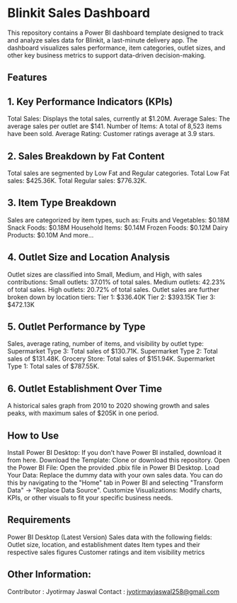 # Blinkit Sales Dashboard

This repository contains a Power BI dashboard template designed to track and analyze sales data for Blinkit, a last-minute delivery app. The dashboard visualizes sales performance, item categories, outlet sizes, and other key business metrics to support data-driven decision-making.

## Features
## 1. Key Performance Indicators (KPIs)
Total Sales: Displays the total sales, currently at $1.20M.
Average Sales: The average sales per outlet are $141.
Number of Items: A total of 8,523 items have been sold.
Average Rating: Customer ratings average at 3.9 stars.

## 2. Sales Breakdown by Fat Content
Total sales are segmented by Low Fat and Regular categories.
Total Low Fat sales: $425.36K.
Total Regular sales: $776.32K.

## 3. Item Type Breakdown
Sales are categorized by item types, such as:
Fruits and Vegetables: $0.18M
Snack Foods: $0.18M
Household Items: $0.14M
Frozen Foods: $0.12M
Dairy Products: $0.10M
And more...

## 4. Outlet Size and Location Analysis
Outlet sizes are classified into Small, Medium, and High, with sales contributions:
Small outlets: 37.01% of total sales.
Medium outlets: 42.23% of total sales.
High outlets: 20.72% of total sales.
Outlet sales are further broken down by location tiers:
Tier 1: $336.40K
Tier 2: $393.15K
Tier 3: $472.13K

## 5. Outlet Performance by Type
Sales, average rating, number of items, and visibility by outlet type:
Supermarket Type 3: Total sales of $130.71K.
Supermarket Type 2: Total sales of $131.48K.
Grocery Store: Total sales of $151.94K.
Supermarket Type 1: Total sales of $787.55K.

## 6. Outlet Establishment Over Time
A historical sales graph from 2010 to 2020 showing growth and sales peaks, with maximum sales of $205K in one period.

## How to Use
Install Power BI Desktop: If you don’t have Power BI installed, download it from here.
Download the Template: Clone or download this repository.
Open the Power BI File: Open the provided .pbix file in Power BI Desktop.
Load Your Data: Replace the dummy data with your own sales data. You can do this by navigating to the "Home" tab in Power BI and selecting "Transform Data" -> "Replace Data Source".
Customize Visualizations: Modify charts, KPIs, or other visuals to fit your specific business needs.

## Requirements
Power BI Desktop (Latest Version)
Sales data with the following fields:
Outlet size, location, and establishment dates
Item types and their respective sales figures
Customer ratings and item visibility metrics

## Other Information:
Contributor : Jyotirmay Jaswal
Contact : jyotirmayjaswal258@gmail.com




